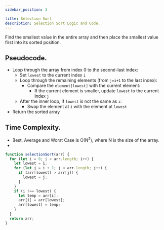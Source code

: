 ```yaml
---
sidebar_position: 3

title: Selection Sort
description: Selection Sort Logic and Code.
---
```


Find the smallest value in the entire array and then place the smallest value first into its sorted position. 

## Pseudocode.
- Loop through the array from index 0 to the second-last index:
    - Set `lowest` to the current index `i`
    - Loop through the remaining elements (from `j=i+1` to the last index):
        - Compare the `element[lowest]` with the current element:
            - If the current element is smaller, update `lowest` to the current index `j`
    - After the inner loop, if `lowest` is not the same as `i`:
        - Swap the element at `i` with the element at `lowest`
- Return the sorted array

## Time Complexity.
- Best, Average and Worst Case  is O(N<sup>2</sup>), where N is the size of the array. 
- 


```js title='Selection Sort'
function selectionSort(arr) {
  for (let i = 0; i < arr.length; i++) {
    let lowest = i;
    for (let j = i + 1; j < arr.length; j++) {
      if (arr[lowest] > arr[j]) {
        lowest = j;
      }
    }
    if (i !== lowest) {
      let temp = arr[i];
      arr[i] = arr[lowest];
      arr[lowest] = temp;
    }
  }
  return arr;
}
```